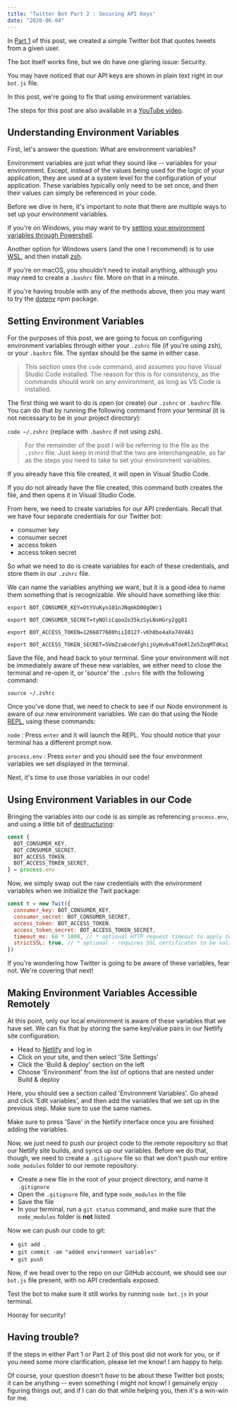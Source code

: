 ```yaml
---
title: "Twitter Bot Part 2 : Securing API Keys"
date: "2020-06-04"
---
```


In [Part 1](https://www.theengine.tech/twitter-bot) of this post, we created a simple Twitter bot that quotes tweets from a given user.

The bot itself works fine, but we do have one glaring issue: Security.

You may have noticed that our API keys are shown in plain text right in our `bot.js` file.

In this post, we're going to fix that using environment variables.

The steps for this post are also available in a [YouTube video](https://youtu.be/r6yLeR2WJek).

## Understanding Environment Variables

First, let's answer the question: What are environment variables?

Environment variables are just what they sound like -- variables for your environment. Except, instead of the values being used for the logic of your application, they are used at a system level for the configuration of your application. These variables typically only need to be set once, and then their values can simply be referenced in your code.

Before we dive in here, it's important to note that there are multiple ways to set up your environment variables.

If you're on Windows, you may want to try [setting your environment variables through Powershell](https://mcpmag.com/articles/2019/03/28/environment-variables-in-powershell.aspx).

Another option for Windows users (and the one I recommend) is to use [WSL](https://docs.microsoft.com/en-us/windows/wsl/install-win10), and then install [zsh](https://evdokimovm.github.io/windows/zsh/shell/syntax/highlighting/ohmyzsh/hyper/terminal/2017/02/24/how-to-install-zsh-and-oh-my-zsh-on-windows-10.html).

If you're on macOS, you shouldn't need to install anything, although you may need to create a `.bashrc` file. More on that in a minute.

If you're having trouble with any of the methods above, then you may want to try the [dotenv](https://www.npmjs.com/package/dotenv) npm package.

## Setting Environment Variables

For the purposes of this post, we are going to focus on configuring environment variables through either your `.zshrc` file (if you're using zsh), or your `.bashrc` file. The syntax should be the same in either case.

> This section uses the `code` command, and assumes you have Visual Studio Code installed. The reason for this is for consistency, as the commands should work on any environment, as long as VS Code is installed.

The first thing we want to do is open (or create) our `.zshrc` or `.bashrc` file. You can do that by running the following command from your terminal (it is not necessary to be in your project directory):

`code ~/.zshrc` (replace with `.bashrc` if not using zsh).

> For the remainder of the post I will be referring to the file as the `.zshrc` file. Just keep in mind that the two are interchangeable, as far as the steps you need to take to set your environment variables.

If you already have this file created, it will open in Visual Studio Code.

If you do not already have the file created, this command both creates the file, and then opens it in Visual Studio Code.

From here, we need to create variables for our API credentials. Recall that we have four separate credentials for our Twitter bot:

- consumer key
- consumer secret
- access token
- access token secret

So what we need to do is create variables for each of these credentials, and store them in our `.zshrc` file.

We can name the variables anything we want, but it is a good idea to name them something that is recognizable. We should have something like this:

```
export BOT_CONSUMER_KEY=OtYVuKyn101nJNqmkD00gOWr1

export BOT_CONSUMER_SECRET=tyNOliCqoo2o35kzSyLNsHGry2gg81

export BOT_ACCESS_TOKEN=1266877680hiiI0127-vKh8bo4aXa74V4A1

export BOT_ACCESS_TOKEN_SECRET=5VmZzabcdefghijUyHv6vATdeRlZoSZxqMTdKa1
```

Save the file, and head back to your terminal. Sine your environment will not be immediately aware of these new variables, we either need to close the terminal and re-open it, or 'source' the `.zshrc` file with the following command:

`source ~/.zshrc`

Once you've done that, we need to check to see if our Node environment is aware of our new environment variables. We can do that using the Node [REPL](https://docs.repl.it/), using these commands:

`node` : Press `enter` and it will launch the REPL. You should notice that your terminal has a different prompt now.

`process.env` : Press `enter` and you should see the four environment variables we set displayed in the terminal.

Next, it's time to use those variables in our code!

## Using Environment Variables in our Code

Bringing the variables into our code is as simple as referencing `process.env`, and using a little bit of [destructuring](https://developer.mozilla.org/en-US/docs/Web/JavaScript/Reference/Operators/Destructuring_assignment):

```js
const {
  BOT_CONSUMER_KEY,
  BOT_CONSUMER_SECRET,
  BOT_ACCESS_TOKEN,
  BOT_ACCESS_TOKEN_SECRET,
} = process.env
```

Now, we simply swap out the raw credentials with the environment variables when we initialize the Twit package:

```js
const t = new Twit({
  consumer_key: BOT_CONSUMER_KEY,
  consumer_secret: BOT_CONSUMER_SECRET,
  access_token: BOT_ACCESS_TOKEN,
  access_token_secret: BOT_ACCESS_TOKEN_SECRET,
  timeout_ms: 60 * 1000, // * optional HTTP request timeout to apply to all requests.
  strictSSL: true, // * optional - requires SSL certificates to be valid.
})
```

If you're wondering how Twitter is going to be aware of these variables, fear not. We're covering that next!

## Making Environment Variables Accessible Remotely

At this point, only our local environment is aware of these variables that we have set. We can fix that by storing the same key/value pairs in our Netlify site configuration.

- Head to [Netlify](https://www.netlify.com/) and log in
- Click on your site, and then select 'Site Settings'
- Click the 'Build & deploy' section on the left
- Choose 'Environment' from the list of options that are nested under Build & deploy

Here, you should see a section called 'Environment Variables'. Go ahead and click 'Edit variables', and then add the variables that we set up in the previous step. Make sure to use the same names.

Make sure to press 'Save' in the Netlify interface once you are finished adding the variables.

Now, we just need to push our project code to the remote repository so that our Netlify site builds, and syncs up our variables. Before we do that, though, we need to create a `.gitignore` file so that we don't push our entire `node_modules` folder to our remote repository:

- Create a new file in the root of your project directory, and name it `.gitignore`
- Open the `.gitignore` file, and type `node_modules` in the file
- Save the file
- In your terminal, run a `git status` command, and make sure that the `node_modules` folder is **not** listed

Now we can push our code to git:

- `git add .`
- `git commit -am "added environment variables"`
- `git push`

Now, if we head over to the repo on our GitHub account, we should see our `bot.js` file present, with no API credentials exposed.

Test the bot to make sure it still works by running `node bot.js` in your terminal.

Hooray for security!

## Having trouble?

If the steps in either Part 1 or Part 2 of this post did not work for you, or if you need some more clarification, please let me know! I am happy to help.

Of course, your question doesn't _have_ to be about these Twitter bot posts; it can be anything -- even something I might not know! I genuinely enjoy figuring things out, and if I can do that while helping you, then it's a win-win for me.
